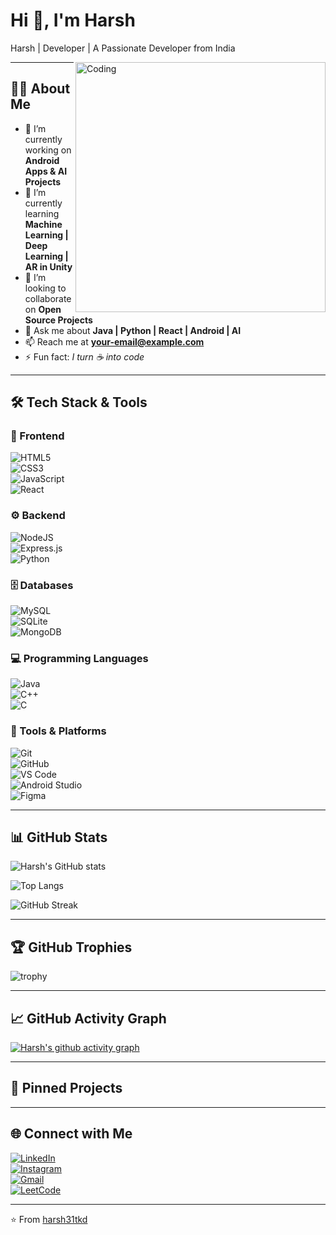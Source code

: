 # Hi 👋, I'm Harsh  

Harsh | Developer | A Passionate Developer from India  

<img align="right" alt="Coding" width="400" src="https://cdn.dribbble.com/users/1162077/screenshots/3848914/programmer.gif">  

---

## 🙋‍♂️ About Me  
- 🔭 I’m currently working on **Android Apps & AI Projects**  
- 🌱 I’m currently learning **Machine Learning | Deep Learning | AR in Unity**  
- 👯 I’m looking to collaborate on **Open Source Projects**  
- 💬 Ask me about **Java | Python | React | Android | AI**  
- 📫 Reach me at **your-email@example.com**  
- ⚡ Fun fact: *I turn ☕ into code*  

---

## 🛠️ Tech Stack & Tools  

### 🎨 Frontend  
![HTML5](https://img.shields.io/badge/html5-%23E34F26.svg?style=for-the-badge&logo=html5&logoColor=white)  
![CSS3](https://img.shields.io/badge/css3-%231572B6.svg?style=for-the-badge&logo=css3&logoColor=white)  
![JavaScript](https://img.shields.io/badge/javascript-%23323330.svg?style=for-the-badge&logo=javascript&logoColor=%23F7DF1E)  
![React](https://img.shields.io/badge/react-%2320232a.svg?style=for-the-badge&logo=react&logoColor=%2361DAFB)  

### ⚙️ Backend  
![NodeJS](https://img.shields.io/badge/node.js-6DA55F?style=for-the-badge&logo=node.js&logoColor=white)  
![Express.js](https://img.shields.io/badge/express.js-%23404d59.svg?style=for-the-badge&logo=express&logoColor=%2361DAFB)  
![Python](https://img.shields.io/badge/python-%233776AB.svg?style=for-the-badge&logo=python&logoColor=yellow)  

### 🗄️ Databases  
![MySQL](https://img.shields.io/badge/mysql-%2300f.svg?style=for-the-badge&logo=mysql&logoColor=white)  
![SQLite](https://img.shields.io/badge/sqlite-%2307405e.svg?style=for-the-badge&logo=sqlite&logoColor=white)  
![MongoDB](https://img.shields.io/badge/mongodb-%234ea94b.svg?style=for-the-badge&logo=mongodb&logoColor=white)  

### 💻 Programming Languages  
![Java](https://img.shields.io/badge/java-%23ED8B00.svg?style=for-the-badge&logo=java&logoColor=white)  
![C++](https://img.shields.io/badge/c++-%2300599C.svg?style=for-the-badge&logo=c%2B%2B&logoColor=white)  
![C](https://img.shields.io/badge/c-%2300599C.svg?style=for-the-badge&logo=c&logoColor=white)  

### 🔧 Tools & Platforms  
![Git](https://img.shields.io/badge/git-%23F05033.svg?style=for-the-badge&logo=git&logoColor=white)  
![GitHub](https://img.shields.io/badge/github-%23121011.svg?style=for-the-badge&logo=github&logoColor=white)  
![VS Code](https://img.shields.io/badge/VS%20Code-0078d7.svg?style=for-the-badge&logo=visual-studio-code&logoColor=white)  
![Android Studio](https://img.shields.io/badge/Android%20Studio-3DDC84.svg?style=for-the-badge&logo=android-studio&logoColor=white)  
![Figma](https://img.shields.io/badge/figma-%23F24E1E.svg?style=for-the-badge&logo=figma&logoColor=white)  

---

## 📊 GitHub Stats  

![Harsh's GitHub stats](https://github-readme-stats.vercel.app/api?username=harsh31tkd&show_icons=true&theme=radical)  

![Top Langs](https://github-readme-stats.vercel.app/api/top-langs/?username=harsh31tkd&layout=compact&theme=radical)  

![GitHub Streak](https://streak-stats.demolab.com?user=harsh31tkd&theme=radical&hide_border=true)  

---

## 🏆 GitHub Trophies  
![trophy](https://github-profile-trophy.vercel.app/?username=harsh31tkd&theme=radical&no-frame=true&no-bg=true&margin-w=4)  

---

## 📈 GitHub Activity Graph  
[![Harsh's github activity graph](https://github-readme-activity-graph.vercel.app/graph?username=harsh31tkd&theme=react-dark)](https://github.com/ashutosh00710/github-readme-activity-graph)  

---

## 📌 Pinned Projects  


---

## 🌐 Connect with Me  
[![LinkedIn](https://img.shields.io/badge/linkedin-%230077B5.svg?style=for-the-badge&logo=linkedin&logoColor=white)](https://www.linkedin.com/)  
[![Instagram](https://img.shields.io/badge/Instagram-%23E4405F.svg?style=for-the-badge&logo=instagram&logoColor=white)](https://instagram.com/)  
[![Gmail](https://img.shields.io/badge/Gmail-D14836?style=for-the-badge&logo=gmail&logoColor=white)](mailto:your-email@example.com)  
[![LeetCode](https://img.shields.io/badge/LeetCode-%23FFA116.svg?style=for-the-badge&logo=leetcode&logoColor=black)](https://leetcode.com/)  

---

⭐️ From [harsh31tkd](https://github.com/harsh31tkd)  
